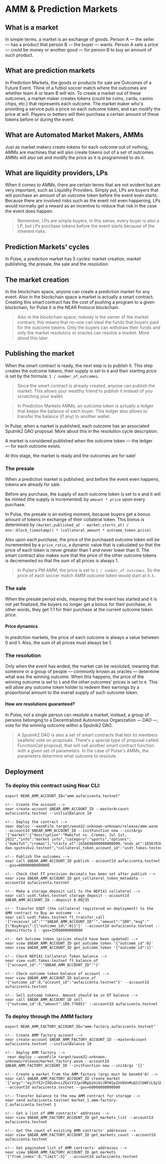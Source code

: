 # AMM & Prediction Markets

## What is a market

In simple terms, a market is an exchange of goods. Person A — the seller — has a product that person B — the buyer — wants. Person A sets a price — could be money or another good — for person B to buy an amount of such product.

## What are prediction markets

In Prediction Markets, the goods or products for sale are Outcomes of a Future Event. Think of a futbol soccer match where the outcomes are whether team A or team B will win. To create a market out of these outcomes, a market maker creates tokens (could be coins, cards, casino chips, etc.) that represents each outcome. The market maker who's providing a service puts a price on each outcome token, and can modify the price at will. Players or betters will then purchase a certain amount of these tokens before or during the event.

## What are Automated Market Makers, AMMs

Just as market makers create tokens for each outcome out of nothing, AMMs are machines that will also create tokens out of a set of outcomes. AMMs will also set and modify the price as it is programmed to do it.

## What are liquidity providers, LPs

When it comes to AMMs, there are certain terms that are not evident but are very important, such as Liquidity Providers. Simply put, LPs are buyers that will purchase an amount of an outcome token before the event even starts. Because there are involved risks such as the event not even happening, LPs would normally get a reward as an incentive to reduce that risk in the case the event does happen.

> Remember, LPs are simple buyers, in this sense, every buyer is also a LP, but LPs purchase tokens before the event starts because of the inherent risks.

## Prediction Markets' cycles

In Pulse, a prediction market has 5 cycles: market creation, market publishing, the presale, the sale and the resolution.

## The market creation

In the blockchain space, anyone can create a prediction market for any event. Also in the blockchain space a market is actually a smart contract. Creating this smart contract has the cost of pushing a program to a given blockchain, for Pulse it is the NEAR Protocol blockchain.

> Also in the blockchain space, nobody is the owner of the market contract; this means that no-one can steal the funds that buyers paid for the outcome tokens. Only the buyers can withdraw their funds and only the market resolutors or oracles can resolve a market. More about this later.

## Publishing the market

When the smart contract is ready, the next step is to publish it. This step creates the outcome tokens, their supply is set to `0` and their starting price is set by the formula: `1 / number_of_outcomes`.

> Since the smart contract is already created, anyone can publish the market. This allows your wealthy friend to publish it instead of you scratching your wallet.

> In Prediction Markets AMMs, an outcome token is actually a ledger that keeps the balance of each buyer. This ledger also allows to transfer the balance (if any) to another wallet.

In Pulse, when a market is published, each outcome has an associated Sputnik2 DAO proposal. More about this in the resolution cycle description.

A market is considered published when the outcome token — the ledger — for each outcome exists.

At this stage, the market is ready and the outcomes are for sale!

### The presale

When a prediction market is published, and before the event even happens, tokens are already for sale.

Before any purchase, the supply of each outcome token is set to `0` and it will be minted (the supply is incremented) by `amount * price` upon every purchase.

In Pulse, the presale is an exiting moment, because buyers get a bonus amount of tokens in exchange of their collateral token. This bonus is determined by `(market.published_at - market.starts_at) / env::block_timestamp() * (collateral_amount * outcome_token.price)`.

Also upon each purchase, the price of the purchased outcome token will be incremented by a `price_ratio`, a dynamic value that is calculated so that the price of each token is never greater than 1 and never lower than 0. The smart contract also makes sure that the price of the other outcome tokens is decremented so that the sum of all prices is always 1.

> In Pulse's PM AMM, the price is set to `1 / number_of_outcomes`. So the price of each soccer match AMM outcome token would start at `0.5`.

### The sale

When the presale period ends, meaning that the event has started and it is not yet finalized, the buyers no longer get a bonus for their purchase, in other words, they get 1:1 for their purchase at the current outcome token price.

#### Price dynamics

In prediction markets, the price of each outcome is always a value between 0 and 1. Also, the sum of all prices must always be 1.

### The resolution

Only when the event has ended, the market can be resoluted, meaning that someone or a group of people — commonly known as oracles — determine what was the winning outcome. When this happens, the price of the winning outcome is set to `1` and the other outcomes' prices is set to `0`. This will allow any outcome token holder to redeem their earnings by a proportional amount to the overall supply of such outcome token.

#### How are resolutions guaranteed?

In Pulse, not a single person can resolute a market, instead, a group of persons belonging to a Decentralized Autonomous Organization — DAO —, vote for the winning outcome within a Sputnik2 DAO.

> A Sputnik2 DAO is also a set of smart contracts that lets its members (wallets) vote on proposals. There's a special type of proposal called: FunctionCall proposal, that will call another smart contract function with a given set of parameters. In the case of Pulse's AMMs, the parameters determine what outcome to resolute.

## Deployment

### To deploy this contract using Near CLI:

```
export NEAR_AMM_ACCOUNT_ID="amm.aufacicenta.testnet"

<!-- Create the account -->
near create-account $NEAR_AMM_ACCOUNT_ID --masterAccount aufacicenta.testnet --initialBalance 10

<!-- Deploy the contract -->
near deploy --wasmFile target/wasm32-unknown-unknown/release/amm.wasm --accountId $NEAR_AMM_ACCOUNT_ID --initFunction new --initArgs '{"market":{"description":"Mamifut vs. Cremas, Jul 1st, 2022","info":"market info","category":"sports","options":["mamifut","cremas"],"starts_at":1656698400000000000,"ends_at":1656703800000000000},"dao_account_id":"pulse-dao.sputnikv2.testnet","collateral_token_account_id":"usdt.fakes.testnet","fee_ratio":0.02,"resolution_window":259200000000000}'

<!-- Publish the outcomes -->
near call $NEAR_AMM_ACCOUNT_ID publish --accountId aufacicenta.testnet --gas=60000000000000

<!-- Check that FT precision decimals has been set after publish -->
near view $NEAR_AMM_ACCOUNT_ID get_collateral_token_metadata --accountId aufacicenta.testnet

<!-- Make a storage_deposit call to the NEP141 collateral -->
near call usdt.fakes.testnet storage_deposit --accountId $NEAR_AMM_ACCOUNT_ID --deposit 0.00235

<!-- Transfer USDT (the collateral registered on deployment) to the AMM contract to Buy an outcome -->
near call usdt.fakes.testnet ft_transfer_call '{"receiver_id":"'"$NEAR_AMM_ACCOUNT_ID"'","amount":"200","msg":"{\"BuyArgs\":{\"outcome_id\":0}}"}' --accountId aufacicenta.testnet --depositYocto 1 --gas=33000000000000

<!-- Get Outcome token (prices should have been updated) -->
near view $NEAR_AMM_ACCOUNT_ID get_outcome_token '{"outcome_id":0}'
near view $NEAR_AMM_ACCOUNT_ID get_outcome_token '{"outcome_id":1}'

<!-- Check NEP141 Collateral Token balance -->
near view usdt.fakes.testnet ft_balance_of '{"account_id":"'"$NEAR_AMM_ACCOUNT_ID"'"}'

<!-- Check outcome token balance of account -->
near view $NEAR_AMM_ACCOUNT_ID balance_of '{"outcome_id":0,"account_id":"aufacicenta.testnet"}' --accountId aufacicenta.testnet

<!-- Sell outcome tokens. Amount should be in OT balance -->
near call $NEAR_AMM_ACCOUNT_ID sell '{"outcome_id":0,"amount":180.77805}' --accountId aufacicenta.testnet
```

### To deploy through the AMM factory

```
export NEAR_AMM_FACTORY_ACCOUNT_ID="amm-factory.aufacicenta.testnet"

<!-- Create AMM factory account -->
near create-account $NEAR_AMM_FACTORY_ACCOUNT_ID --masterAccount aufacicenta.testnet --initialBalance 10

<!-- Deploy AMM factory -->
 near deploy --wasmFile target/wasm32-unknown-unknown/release/market_factory.wasm --accountId $NEAR_AMM_FACTORY_ACCOUNT_ID --initFunction new --initArgs '{}'

<!-- Create a market from the AMM factory (args must be base64'd) -->
near call $NEAR_AMM_FACTORY_ACCOUNT_ID create_market '{"args":"eyJtYXJrZXQiOnsiZGVzY3JpcHRpb24iOiJNYW1pZnV0dnMuQ3JlbWFzLEp1bDFzdCwyMDIyIiwiaW5mbyI6Im1hcmtldGluZm8iLCJjYXRlZ29yeSI6InNwb3J0cyIsIm9wdGlvbnMiOlsibWFtaWZ1dCIsImNyZW1hcyJdLCJzdGFydHNfYXQiOjE2NTY2OTg0MDAwMDAwMDAwMDAsImVuZHNfYXQiOjE2NTY3MDM4MDAwMDAwMDAwMDB9LCJkYW9fYWNjb3VudF9pZCI6InB1bHNlLWRhby5zcHV0bmlrdjIudGVzdG5ldCIsImNvbGxhdGVyYWxfdG9rZW5fYWNjb3VudF9pZCI6InVzZHQuZmFrZXMudGVzdG5ldCIsImZlZV9yYXRpbyI6MC4wMiwicmVzb2x1dGlvbl93aW5kb3ciOjI1OTIwMDAwMDAwMDAwMH0="}' --accountId aufacicenta.testnet --gas=60000000000000

<!-- Transfer balance to the new AMM contract for storage -->
near send aufacicenta.testnet market_1.amm-factory-2.aufacicenta.testnet 1

<!-- Get a list of AMM contracts' addresses -->
near view $NEAR_AMM_FACTORY_ACCOUNT_ID get_markets_list --accountId aufacicenta.testnet

<!-- Get the count of existing AMM contracts' addresses -->
near view $NEAR_AMM_FACTORY_ACCOUNT_ID get_markets_count --accountId aufacicenta.testnet

<!-- Get paginated list of AMM contracts' addresses -->
near view $NEAR_AMM_FACTORY_ACCOUNT_ID get_markets '{"from_index":0,"limit":3}' --accountId aufacicenta.testnet
```